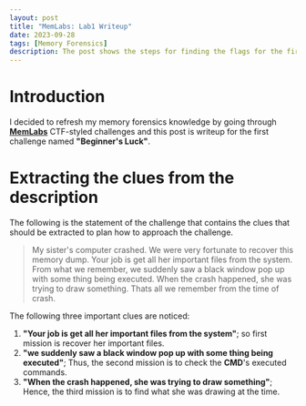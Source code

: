 ```yaml
---
layout: post
title: "MemLabs: Lab1 Writeup"
date: 2023-09-28
tags: [Memory Forensics] 
description: The post shows the steps for finding the flags for the first challenge of MemLabs.
---
```


# Introduction

I decided to refresh my memory forensics knowledge by going through [**MemLabs**](https://github.com/stuxnet999/MemLabs) CTF-styled challenges and this post is writeup for the first challenge named **"Beginner's Luck"**. 

# Extracting the clues from the description

The following is the statement of the challenge that contains the clues that should be extracted to plan how to approach the challenge.

> My sister's computer crashed. We were very fortunate to recover this memory dump. Your job is get all her important files from the system. From what we remember, we suddenly saw a black window pop up with some thing being executed. When the crash happened, she was trying to draw something. Thats all we remember from the time of crash.

The following three important clues are noticed:

1. **"Your job is get all her important files from the system"**; so first mission is recover her important files.
2. **"we suddenly saw a black window pop up with some thing being executed"**; Thus, the second mission is to check the **CMD**'s executed commands.
3. **"When the crash happened, she was trying to draw something"**; Hence, the third mission is to find what she was drawing at the time.

